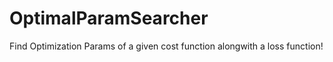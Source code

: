 # OptimalParamSearcher
Find Optimization Params of a given cost function alongwith a loss function!
